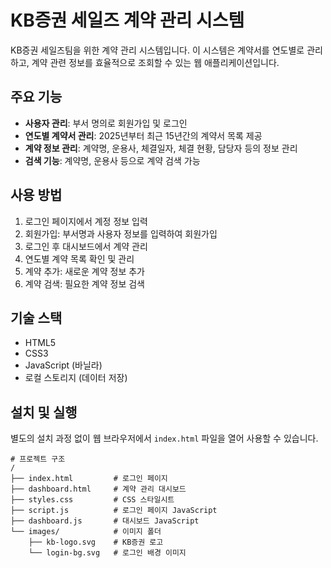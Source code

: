 # KB증권 세일즈 계약 관리 시스템

KB증권 세일즈팀을 위한 계약 관리 시스템입니다. 이 시스템은 계약서를 연도별로 관리하고, 계약 관련 정보를 효율적으로 조회할 수 있는 웹 애플리케이션입니다.

## 주요 기능

- **사용자 관리**: 부서 명의로 회원가입 및 로그인
- **연도별 계약서 관리**: 2025년부터 최근 15년간의 계약서 목록 제공
- **계약 정보 관리**: 계약명, 운용사, 체결일자, 체결 현황, 담당자 등의 정보 관리
- **검색 기능**: 계약명, 운용사 등으로 계약 검색 가능

## 사용 방법

1. 로그인 페이지에서 계정 정보 입력
2. 회원가입: 부서명과 사용자 정보를 입력하여 회원가입
3. 로그인 후 대시보드에서 계약 관리
4. 연도별 계약 목록 확인 및 관리
5. 계약 추가: 새로운 계약 정보 추가
6. 계약 검색: 필요한 계약 정보 검색

## 기술 스택

- HTML5
- CSS3
- JavaScript (바닐라)
- 로컬 스토리지 (데이터 저장)

## 설치 및 실행

별도의 설치 과정 없이 웹 브라우저에서 `index.html` 파일을 열어 사용할 수 있습니다.

```
# 프로젝트 구조
/
├── index.html         # 로그인 페이지
├── dashboard.html     # 계약 관리 대시보드
├── styles.css         # CSS 스타일시트
├── script.js          # 로그인 페이지 JavaScript
├── dashboard.js       # 대시보드 JavaScript
└── images/            # 이미지 폴더
    ├── kb-logo.svg    # KB증권 로고
    └── login-bg.svg   # 로그인 배경 이미지
``` 